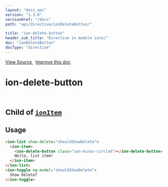 ```yaml
---
layout: "docs_api"
version: "1.3.0"
versionHref: "/docs"
path: "api/directive/ionDeleteButton/"

title: "ion-delete-button"
header_sub_title: "Directive in module ionic"
doc: "ionDeleteButton"
docType: "directive"
---
```


<div class="improve-docs">
<a href='http://github.com/driftyco/ionic/tree/master/js/angular/directive/itemDeleteButton.js#L4'>
View Source
</a>
&nbsp;
<a href='http://github.com/driftyco/ionic/edit/master/js/angular/directive/itemDeleteButton.js#L4'>
Improve this doc
</a>
</div>




<h1 class="api-title">

ion-delete-button


<br />
<small>
Child of <a href="/docs/api/directive/ionItem/"><code>ionItem</code></a>
</small>


</h1>















<h2 id="usage">Usage</h2>

```html
<ion-list show-delete="shouldShowDelete">
  <ion-item>
    <ion-delete-button class="ion-minus-circled"></ion-delete-button>
    Hello, list item!
  </ion-item>
</ion-list>
<ion-toggle ng-model="shouldShowDelete">
  Show Delete?
</ion-toggle>
```









